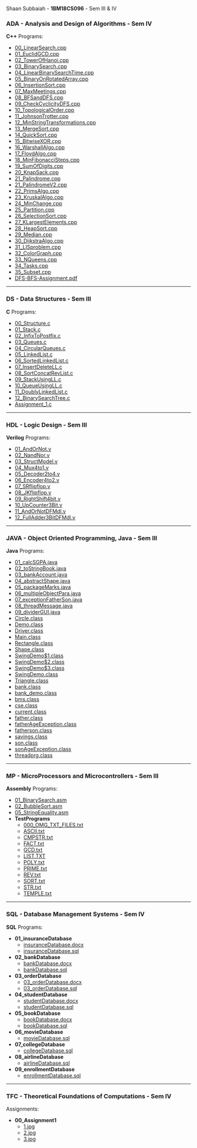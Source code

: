Shaan Subbaiah - __1BM18CS096__ - Sem III & IV


### ADA - Analysis and Design of Algorithms - Sem IV
 
__C++__ Programs:

- [00\_LinearSearch.cpp](ADA/00_LinearSearch.cpp)
- [01\_EuclidGCD.cpp](ADA/01_EuclidGCD.cpp)
- [02\_TowerOfHanoi.cpp](ADA/02_TowerOfHanoi.cpp)
- [03\_BinarySearch.cpp](ADA/03_BinarySearch.cpp)
- [04\_LinearBinarySearchTime.cpp](ADA/04_LinearBinarySearchTime.cpp)
- [05\_BinaryOnRotatedArray.cpp](ADA/05_BinaryOnRotatedArray.cpp)
- [06\_InsertionSort.cpp](ADA/06_InsertionSort.cpp)
- [07\_MaxMeetings.cpp](ADA/07_MaxMeetings.cpp)
- [08\_BFSandDFS.cpp](ADA/08_BFSandDFS.cpp)
- [09\_CheckCyclicityDFS.cpp](ADA/09_CheckCyclicityDFS.cpp)
- [10\_TopologicalOrder.cpp](ADA/10_TopologicalOrder.cpp)
- [11\_JohnsonTrotter.cpp](ADA/11_JohnsonTrotter.cpp)
- [12\_MinStringTransformations.cpp](ADA/12_MinStringTransformations.cpp)
- [13\_MergeSort.cpp](ADA/13_MergeSort.cpp)
- [14\_QuickSort.cpp](ADA/14_QuickSort.cpp)
- [15\_BitwiseXOR.cpp](ADA/15_BitwiseXOR.cpp)
- [16\_WarshallAlgo.cpp](ADA/16_WarshallAlgo.cpp)
- [17\_FloydAlgo.cpp](ADA/17_FloydAlgo.cpp)
- [18\_MinFibonacciSteps.cpp](ADA/18_MinFibonacciSteps.cpp)
- [19\_SumOfDigits.cpp](ADA/19_SumOfDigits.cpp)
- [20\_KnapSack.cpp](ADA/20_KnapSack.cpp)
- [21\_Palindrome.cpp](ADA/21_Palindrome.cpp)
- [21\_PalindromeV2.cpp](ADA/21_PalindromeV2.cpp)
- [22\_PrimsAlgo.cpp](ADA/22_PrimsAlgo.cpp)
- [23\_KruskalAlgo.cpp](ADA/23_KruskalAlgo.cpp)
- [24\_MinChange.cpp](ADA/24_MinChange.cpp)
- [25\_Partition.cpp](ADA/25_Partition.cpp)
- [26\_SelectionSort.cpp](ADA/26_SelectionSort.cpp)
- [27\_KLargestElements.cpp](ADA/27_KLargestElements.cpp)
- [28\_HeapSort.cpp](ADA/28_HeapSort.cpp)
- [29\_Median.cpp](ADA/29_Median.cpp)
- [30\_DijkstraAlgo.cpp](ADA/30_DijkstraAlgo.cpp)
- [31\_LISproblem.cpp](ADA/31_LISproblem.cpp)
- [32\_ColorGraph.cpp](ADA/32_ColorGraph.cpp)
- [33\_NQueens.cpp](ADA/33_NQueens.cpp)
- [34\_Tasks.cpp](ADA/34_Tasks.cpp)
- [35\_Subset.cpp](ADA/35_Subset.cpp)
- [DFS\-BFS\-Assignment.pdf](ADA/DFS-BFS-Assignment.pdf)

---

### DS - Data Structures - Sem III

__C__ Programs:

- [00\_Structure.c](DS/00_Structure.c)
- [01\_Stack.c](DS/01_Stack.c)
- [02\_InfixToPostfix.c](DS/02_InfixToPostfix.c)
- [03\_Queues.c](DS/03_Queues.c)
- [04\_CircularQueues.c](DS/04_CircularQueues.c)
- [05\_LinkedList.c](DS/05_LinkedList.c)
- [06\_SortedLinkedList.c](DS/06_SortedLinkedList.c)
- [07\_InsertDeleteLL.c](DS/07_InsertDeleteLL.c)
- [08\_SortConcatRevList.c](DS/08_SortConcatRevList.c)
- [09\_StackUsingLL.c](DS/09_StackUsingLL.c)
- [10\_QueueUsingLL.c](DS/10_QueueUsingLL.c)
- [11\_DoublyLinkedList.c](DS/11_DoublyLinkedList.c)
- [12\_BinarySearchTree.c](DS/12_BinarySearchTree.c)
- [Assignment\_1.c](DS/Assignment_1.c)

---

### HDL - Logic Design - Sem III
__Verilog__ Programs:

- [01\_AndOrNot.v](HDL/01_AndOrNot.v)
- [02\_NandNor.v](HDL/02_NandNor.v)
- [03\_StructModel.v](HDL/03_StructModel.v)
- [04\_Mux4to1.v](HDL/04_Mux4to1.v)
- [05\_Decoder2to4.v](HDL/05_Decoder2to4.v)
- [06\_Encoder4to2.v](HDL/06_Encoder4to2.v)
- [07\_SRflipflop.v](HDL/07_SRflipflop.v)
- [08\_JKflipflop.v](HDL/08_JKflipflop.v)
- [09\_RightShift4bit.v](HDL/09_RightShift4bit.v)
- [10\_UpCounter3Bit.v](HDL/10_UpCounter3Bit.v)
- [11\_AndOrNotDFMdl.v](HDL/11_AndOrNotDFMdl.v)
- [12\_FullAdder3BitDFMdl.v](HDL/12_FullAdder3BitDFMdl.v)

---

### JAVA - Object Oriented Programming, Java - Sem III

__Java__ Programs:

- [01\_calcSGPA.java](JAVA/01_calcSGPA.java)
- [02\_toStringBook.java](JAVA/02_toStringBook.java)
- [03\_bankAccount.java](JAVA/03_bankAccount.java)
- [04\_abstractShape.java](JAVA/04_abstractShape.java)
- [05\_packageMarks.java](JAVA/05_packageMarks.java)
- [06\_multipleObjectPara.java](JAVA/06_multipleObjectPara.java)
- [07\_exceptionFatherSon.java](JAVA/07_exceptionFatherSon.java)
- [08\_threadMessage.java](JAVA/08_threadMessage.java)
- [09\_dividerGUI.java](JAVA/09_dividerGUI.java)
- [Circle.class](JAVA/Circle.class)
- [Demo.class](JAVA/Demo.class)
- [Driver.class](JAVA/Driver.class)
- [Main.class](JAVA/Main.class)
- [Rectangle.class](JAVA/Rectangle.class)
- [Shape.class](JAVA/Shape.class)
- [SwingDemo$1.class](JAVA/SwingDemo%241.class)
- [SwingDemo$2.class](JAVA/SwingDemo%242.class)
- [SwingDemo$3.class](JAVA/SwingDemo%243.class)
- [SwingDemo.class](JAVA/SwingDemo.class)
- [Triangle.class](JAVA/Triangle.class)
- [bank.class](JAVA/bank.class)
- [bank\_demo.class](JAVA/bank_demo.class)
- [bms.class](JAVA/bms.class)
- [cse.class](JAVA/cse.class)
- [current.class](JAVA/current.class)
- [father.class](JAVA/father.class)
- [fatherAgeException.class](JAVA/fatherAgeException.class)
- [fatherson.class](JAVA/fatherson.class)
- [savings.class](JAVA/savings.class)
- [son.class](JAVA/son.class)
- [sonAgeException.class](JAVA/sonAgeException.class)
- [threadprg.class](JAVA/threadprg.class)

---    

### MP - MicroProcessors and Microcontrollers - Sem III

__Assembly__ Programs:

- [01\_BinarySearch.asm](MP/01_BinarySearch.asm)
- [02\_BubbleSort.asm](MP/02_BubbleSort.asm)
- [05\_StringEquality.asm](MP/05_StringEquality.asm)
- __TestPrograms__
  - [000\_OMG\_TXT\_FILES.txt](MP/TestPrograms/000_OMG_TXT_FILES.txt)
  - [ASCII.txt](MP/TestPrograms/ASCII.txt)
  - [CMPSTR.txt](MP/TestPrograms/CMPSTR.txt)
  - [FACT.txt](MP/TestPrograms/FACT.txt)
  - [GCD.txt](MP/TestPrograms/GCD.txt)
  - [LIST.TXT](MP/TestPrograms/LIST.TXT)
  - [POLY.txt](MP/TestPrograms/POLY.txt)
  - [PRIME.txt](MP/TestPrograms/PRIME.txt)
  - [REV.txt](MP/TestPrograms/REV.txt)
  - [SORT.txt](MP/TestPrograms/SORT.txt)
  - [STR.txt](MP/TestPrograms/STR.txt)
  - [TEMPLE.txt](MP/TestPrograms/TEMPLE.txt)

---

### SQL - Database Management Systems - Sem IV

__SQL__ Programs:

- __01\_insuranceDatabase__
  - [insuranceDatabase.docx](SQL/01_insuranceDatabase/insuranceDatabase.docx)
  - [insuranceDatabase.sql](SQL/01_insuranceDatabase/insuranceDatabase.sql)
- __02\_bankDatabase__
  - [bankDatabase.docx](SQL/02_bankDatabase/bankDatabase.docx)
  - [bankDatabase.sql](SQL/02_bankDatabase/bankDatabase.sql)
- __03\_orderDatabase__
  - [03\_orderDatabase.docx](SQL/03_orderDatabase/03_orderDatabase.docx)
  - [03\_orderDatabase.sql](SQL/03_orderDatabase/03_orderDatabase.sql)
- __04\_studentDatabase__
  - [studentDatabase.docx](SQL/04_studentDatabase/studentDatabase.docx)
  - [studentDatabase.sql](SQL/04_studentDatabase/studentDatabase.sql)
- __05\_bookDatabase__
  - [bookDatabase.docx](SQL/05_bookDatabase/bookDatabase.docx)
  - [bookDatabase.sql](SQL/05_bookDatabase/bookDatabase.sql)
- __06\_movieDatabase__
  - [movieDatabase.sql](SQL/06_movieDatabase/movieDatabase.sql)
- __07\_collegeDatabase__
  - [collegeDatabase.sql](SQL/07_collegeDatabase/collegeDatabase.sql)
- __08\_airlineDatabase__
  - [airlineDatabase.sql](SQL/08_airlineDatabase/airlineDatabase.sql)
- __09\_enrollmentDatabase__
  - [enrollmentDatabase.sql](SQL/09_enrollmentDatabase/enrollmentDatabase.sql)

---

### TFC - Theoretical Foundations of Computations - Sem IV

Assignments:

- __00\_Assignment1__
  - [1.jpg](TFC/00_Assignment1/1.jpg)
  - [2.jpg](TFC/00_Assignment1/2.jpg)
  - [3.jpg](TFC/00_Assignment1/3.jpg)
